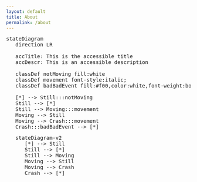 ```yaml
---
layout: default
title: About
permalink: /about
---
```



<pre class="mermaid">
stateDiagram
   direction LR

   accTitle: This is the accessible title
   accDescr: This is an accessible description

   classDef notMoving fill:white
   classDef movement font-style:italic;
   classDef badBadEvent fill:#f00,color:white,font-weight:bold,stroke-width:2px,stroke:yellow,background-image: url('https://www.gstatic.com/lamda/images/sparkle_resting_v2_darkmode_2bdb7df2724e450073ede.gif')

   [*] --> Still:::notMoving
   Still --> [*]
   Still --> Moving:::movement
   Moving --> Still
   Moving --> Crash:::movement
   Crash:::badBadEvent --> [*]
</pre>
<pre class="mermaid">
   stateDiagram-v2
      [*] --> Still
      Still --> [*]
      Still --> Moving
      Moving --> Still
      Moving --> Crash
      Crash --> [*]
</pre>